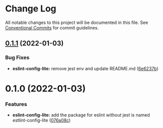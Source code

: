 # Change Log

All notable changes to this project will be documented in this file.
See [Conventional Commits](https://conventionalcommits.org) for commit guidelines.

## [0.1.1](https://github.com/AllJointTW/AllJointNext/compare/@alljoint-next/eslint-config-lite@0.1.0...@alljoint-next/eslint-config-lite@0.1.1) (2022-01-03)


### Bug Fixes

* **eslint-config-lite:** remove jest env and update README.md ([6e6237b](https://github.com/AllJointTW/AllJointNext/commit/6e6237b586c908a2dae0039c934abc98daecec09))





# 0.1.0 (2022-01-03)


### Features

* **eslint-config-lite:** add the package for eslint without jest is named estlint-config-lite ([076a08c](https://github.com/AllJointTW/AllJointNext/commit/076a08c83aebb40a38f2885df26212d19f79bd1d))
